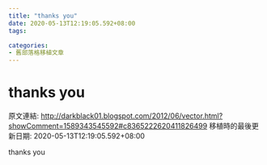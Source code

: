 ```yaml
---
title: "thanks you"
date: 2020-05-13T12:19:05.592+08:00
tags: 

categories:
- 舊部落格移植文章
---
```


# thanks you

原文連結: http://darkblack01.blogspot.com/2012/06/vector.html?showComment=1589343545592#c8365222620411826499
移植時的最後更新日期: 2020-05-13T12:19:05.592+08:00

thanks you
